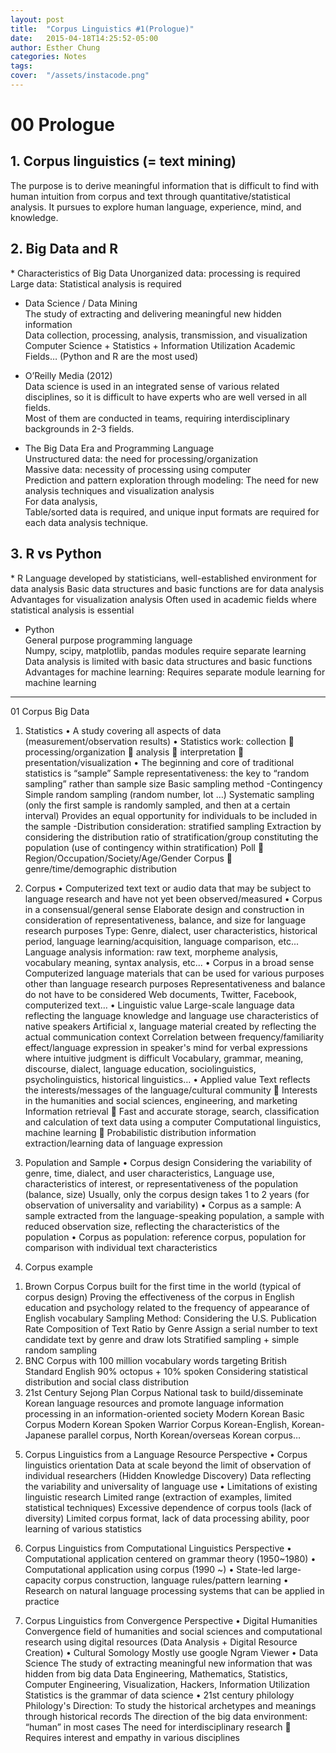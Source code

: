 ```yaml
---
layout: post
title:  "Corpus Linguistics #1(Prologue)"
date:   2015-04-18T14:25:52-05:00
author: Esther Chung
categories: Notes
tags:	
cover:  "/assets/instacode.png"
---
```

<h1>00 Prologue</h1>
<h2>1. Corpus linguistics (= text mining)</h2>
The purpose is to derive meaningful information that is difficult to find with human intuition from corpus and text through quantitative/statistical analysis.     
It pursues to explore human language, experience, mind, and knowledge.     
     
<h2>2. Big Data and R</h2>
* Characteristics of Big Data     
Unorganized data: processing is required     
Large data: Statistical analysis is required     
     
* Data Science / Data Mining     
The study of extracting and delivering meaningful new hidden information     
Data collection, processing, analysis, transmission, and visualization     
Computer Science + Statistics + Information Utilization Academic Fields… (Python and R are the most used)     

* O’Reilly Media (2012)        
Data science is used in an integrated sense of various related disciplines, so it is difficult to have experts who are well versed in all fields.     
Most of them are conducted in teams, requiring interdisciplinary backgrounds in 2-3 fields.     
     
* The Big Data Era and Programming Language     
Unstructured data: the need for processing/organization     
Massive data: necessity of processing using computer     
Prediction and pattern exploration through modeling: The need for new analysis techniques and visualization analysis     
For data analysis,      
Table/sorted data is required, and unique input formats are required for each data analysis technique.     

<h2>3. R vs Python</h2>
* R     
Language developed by statisticians, well-established environment for data analysis     
Basic data structures and basic functions are for data analysis     
Advantages for visualization analysis     
Often used in academic fields where statistical analysis is essential     
     
* Python     
General purpose programming language     
Numpy, scipy, matplotlib, pandas modules require separate learning     
Data analysis is limited with basic data structures and basic functions     
Advantages for machine learning: Requires separate module learning for machine learning     

----------------------------------------

01 Corpus Big Data
1. Statistics
• A study covering all aspects of data (measurement/observation results)
• Statistics work: collection  processing/organization  analysis  interpretation  presentation/visualization
• The beginning and core of traditional statistics is “sample”
Sample representativeness: the key to “random sampling” rather than sample size
Basic sampling method
-Contingency
Simple random sampling (random number, lot …)
Systematic sampling (only the first sample is randomly sampled, and then at a certain interval)
Provides an equal opportunity for individuals to be included in the sample
-Distribution consideration: stratified sampling
Extraction by considering the distribution ratio of stratification/group constituting the population (use of contingency within stratification)
Poll  Region/Occupation/Society/Age/Gender
Corpus  genre/time/demographic distribution

2. Corpus
• Computerized text text or audio data that may be subject to language research and have not yet been observed/measured
• Corpus in a consensual/general sense
Elaborate design and construction in consideration of representativeness, balance, and size for language research purposes
Type: Genre, dialect, user characteristics, historical period, language learning/acquisition, language comparison, etc...
Language analysis information: raw text, morpheme analysis, vocabulary meaning, syntax analysis, etc...
• Corpus in a broad sense
Computerized language materials that can be used for various purposes other than language research purposes
Representativeness and balance do not have to be considered
Web documents, Twitter, Facebook, computerized text…
• Linguistic value
Large-scale language data reflecting the language knowledge and language use characteristics of native speakers
Artificial x, language material created by reflecting the actual communication context
Correlation between frequency/familiarity effect/language expression in speaker's mind for verbal expressions where intuitive judgment is difficult
Vocabulary, grammar, meaning, discourse, dialect, language education, sociolinguistics, psycholinguistics, historical linguistics…
• Applied value
Text reflects the interests/messages of the language/cultural community  Interests in the humanities and social sciences, engineering, and marketing
Information retrieval  Fast and accurate storage, search, classification and calculation of text data using a computer
Computational linguistics, machine learning  Probabilistic distribution information extraction/learning data of language expression



3. Population and Sample
• Corpus design
Considering the variability of genre, time, dialect, and user characteristics,
Language use, characteristics of interest, or representativeness of the population (balance, size)
Usually, only the corpus design takes 1 to 2 years (for observation of universality and variability)
• Corpus as a sample: A sample extracted from the language-speaking population, a sample with reduced observation size, reflecting the characteristics of the population
• Corpus as population: reference corpus, population for comparison with individual text characteristics

4. Corpus example
1) Brown Corpus
Corpus built for the first time in the world (typical of corpus design)
Proving the effectiveness of the corpus in English education and psychology related to the frequency of appearance of English vocabulary
Sampling Method: Considering the U.S. Publication Rate Composition of Text Ratio by Genre
Assign a serial number to text candidate text by genre and draw lots
Stratified sampling + simple random sampling
2) BNC
Corpus with 100 million vocabulary words targeting British Standard English
90% octopus + 10% spoken
Considering statistical distribution and social class distribution
3) 21st Century Sejong Plan Corpus
National task to build/disseminate Korean language resources and promote language information processing in an information-oriented society
Modern Korean Basic Corpus
Modern Korean Spoken Warrior Corpus
Korean-English, Korean-Japanese parallel corpus, North Korean/overseas Korean corpus…

5. Corpus Linguistics from a Language Resource Perspective
• Corpus linguistics orientation
Data at scale beyond the limit of observation of individual researchers (Hidden Knowledge Discovery)
Data reflecting the variability and universality of language use
• Limitations of existing linguistic research
Limited range (extraction of examples, limited statistical techniques)
Excessive dependence of corpus tools (lack of diversity)
Limited corpus format, lack of data processing ability, poor learning of various statistics

6. Corpus Linguistics from Computational Linguistics Perspective
• Computational application centered on grammar theory (1950~1980)
• Computational application using corpus (1990 ~)
• State-led large-capacity corpus construction, language rules/pattern learning
• Research on natural language processing systems that can be applied in practice

7. Corpus Linguistics from Convergence Perspective
• Digital Humanities
Convergence field of humanities and social sciences and computational research using digital resources
(Data Analysis + Digital Resource Creation)
• Cultural Somology
Mostly use google Ngram Viewer
• Data Science
The study of extracting meaningful new information that was hidden from big data
Data Engineering, Mathematics, Statistics, Computer Engineering, Visualization, Hackers, Information Utilization
Statistics is the grammar of data science
• 21st century philology
Philology's Direction: To study the historical archetypes and meanings through historical records
The direction of the big data environment: “human” in most cases
The need for interdisciplinary research  Requires interest and empathy in various disciplines
